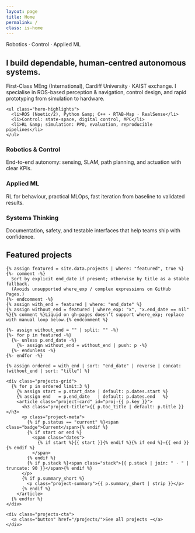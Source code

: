 ```yaml
---
layout: page
title: Home
permalink: /
class: is-home
---
```


<div class="home">

  <!-- ===== HERO ===== -->
  <section class="hero">
    <p class="kicker">Robotics · Control · Applied ML</p>
    <h1 class="headline">
      I build dependable, human-centred autonomous systems.
    </h1>
    <p class="subhead">
      First-Class MEng (International), Cardiff University · KAIST exchange.
      I specialise in ROS-based perception & navigation, control design, and
      rapid prototyping from simulation to hardware.
    </p>

    <ul class="hero-highlights">
      <li>ROS (Noetic/2), Python &amp; C++ · RTAB-Map · RealSense</li>
      <li>Control: state-space, digital control, MPC</li>
      <li>RL &amp; simulation: PPO, evaluation, reproducible pipelines</li>
    </ul>
  </section>

  <!-- ===== VALUE CARDS ===== -->
  <section class="value">
    <div class="value-grid">
      <article class="card">
        <h3>Robotics &amp; Control</h3>
        <p>End-to-end autonomy: sensing, SLAM, path planning, and actuation with clear KPIs.</p>
      </article>
      <article class="card">
        <h3>Applied ML</h3>
        <p>RL for behaviour, practical MLOps, fast iteration from baseline to validated results.</p>
      </article>
      <article class="card">
        <h3>Systems Thinking</h3>
        <p>Documentation, safety, and testable interfaces that help teams ship with confidence.</p>
      </article>
    </div>
  </section>

  <!-- ===== FEATURED PROJECTS (brief cards; full detail lives on /projects) ===== -->
  <section class="featured-projects">
    <h2>Featured projects</h2>

    {% assign featured = site.data.projects | where: "featured", true %}
    {%- comment -%}
      Sort by explicit end_date if present; otherwise by title as a stable fallback.
      (Avoids unsupported where_exp / complex expressions on GitHub Pages.)
    {%- endcomment -%}
    {% assign with_end = featured | where: "end_date" %}
    {% assign without_end = featured | where_exp: "x", "x.end_date == nil" %}{% comment %}Liquid on gh-pages doesn’t support where_exp; replace with manual loop below.{% endcomment %}

    {%- assign without_end = "" | split: "" -%}
    {%- for p in featured -%}
      {%- unless p.end_date -%}
        {%- assign without_end = without_end | push: p -%}
      {%- endunless -%}
    {%- endfor -%}

    {% assign ordered = with_end | sort: "end_date" | reverse | concat: (without_end | sort: "title") %}

    <div class="projects-grid">
      {% for p in ordered limit:3 %}
        {% assign start = p.start_date | default: p.dates.start %}
        {% assign end   = p.end_date   | default: p.dates.end   %}
        <article class="project-card" id="proj-{{ p.key }}">
          <h3 class="project-title">{{ p.toc_title | default: p.title }}</h3>
          <p class="project-meta">
            {% if p.status == "current" %}<span class="badge">Current</span>{% endif %}
            {% if start or end %}
              <span class="dates">
                {% if start %}{{ start }}{% endif %}{% if end %}–{{ end }}{% endif %}
              </span>
            {% endif %}
            {% if p.stack %}<span class="stack">{{ p.stack | join: " · " | truncate: 90 }}</span>{% endif %}
          </p>
          {% if p.summary_short %}
            <p class="project-summary">{{ p.summary_short | strip }}</p>
          {% endif %}
        </article>
      {% endfor %}
    </div>

    <div class="projects-cta">
      <a class="button" href="/projects/">See all projects →</a>
    </div>
  </section>

</div>
